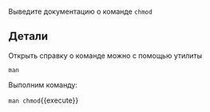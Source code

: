Выведите документацию о команде `chmod`

## Детали

Открыть справку о команде можно с помощью утилиты

`man`

Выполним команду:

`man chmod`{{execute}}